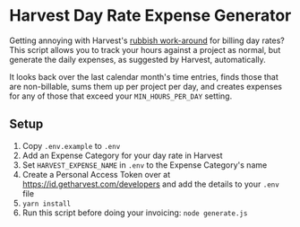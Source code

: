 # Harvest Day Rate Expense Generator

Getting annoying with Harvest's [rubbish work-around](https://support.getharvest.com/hc/en-us/articles/360048181872-How-do-I-track-day-rates-in-Harvest-) for billing day rates? 
This script allows you to track your hours against a project as normal, but generate 
the daily expenses, as suggested by Harvest, automatically.

It looks back over the last calendar month's time entries, finds those that are non-billable, sums them 
up per project per day, and creates expenses for any of those that exceed your `MIN_HOURS_PER_DAY` setting.

## Setup
1. Copy `.env.example` to `.env`
1. Add an Expense Category for your day rate in Harvest
1. Set `HARVEST_EXPENSE_NAME` in `.env` to the Expense Category's name
1. Create a Personal Access Token over at https://id.getharvest.com/developers and add the details to your `.env` file
1. `yarn install`   
1. Run this script before doing your invoicing: `node generate.js`
